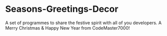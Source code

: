 # Seasons-Greetings-Decor
A set of programmes to share the festive spirit with all of you developers. A Merry Christmas &amp; Happy New Year from CodeMaster7000!
